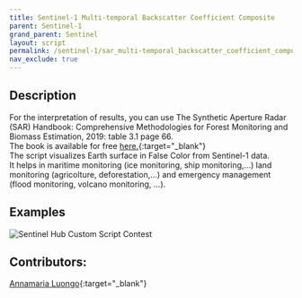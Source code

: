 ```yaml
---
title: Sentinel-1 Multi-temporal Backscatter Coefficient Composite
parent: Sentinel-1
grand_parent: Sentinel
layout: script
permalink: /sentinel-1/sar_multi-temporal_backscatter_coefficient_composite/
nav_exclude: true
---
```



## Description  

For the interpretation of results, you can use The Synthetic Aperture Radar (SAR) Handbook: Comprehensive Methodologies for Forest Monitoring and Biomass Estimation, 2019: table 3.1 page 66.  
The book is available for free [here.](https://www.servirglobal.net/Global/Articles/Article/2674/sar-handbook-comprehensive-methodologies-for-forest-monitoring-and-biomass-estimation){:target="_blank"}  
The script visualizes Earth surface in False Color from Sentinel-1 data.   
It helps in maritime monitoring (ice monitoring, ship monitoring,...) land monitoring (agricolture, deforestation,...) and emergency management (flood monitoring, volcano monitoring, ...).  

## Examples
<img alt="Sentinel Hub Custom Script Contest" style="border-width:0" src="https://raw.githubusercontent.com/sentinel-hub/custom-scripts/master/sentinel-1/sar_multi-temporal_backscatter_coefficient_composite/examples/etna_multitemporal_S1_composite.png" />


## Contributors:  

[Annamaria Luongo](https://twitter.com/annamaria_84){:target="_blank"}    

